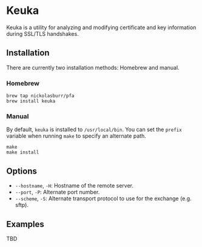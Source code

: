 # Keuka

Keuka is a utility for analyzing and modifying certificate and key information during SSL/TLS handshakes.

## Installation

There are currently two installation methods: Homebrew and manual.

### Homebrew

```shell
brew tap nickolasburr/pfa
brew install keuka
```

### Manual

By default, `keuka` is installed to `/usr/local/bin`. You can set the `prefix` variable when running `make` to specify an alternate path.

```shell
make
make install
```

## Options

+ `--hostname`, `-H`: Hostname of the remote server.
+ `--port`, `-P`: Alternate port number.
+ `--scheme`, `-S`: Alternate transport protocol to use for the exchange (e.g. sftp).

## Examples

TBD
